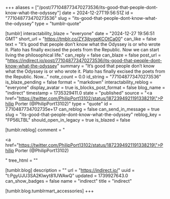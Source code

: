 +++
aliases = ["/post/771048773470273536/its-good-that-people-dont-know-what-the-odyssey"]
date = 2024-12-27T19:56:51Z
id = "771048773470273536"
slug = "its-good-that-people-dont-know-what-the-odyssey"
type = "tumblr-quote"

[tumblr]
interactability_blaze = "everyone"
date = "2024-12-27 19:56:51 GMT"
short_url = "https://tmblr.co/ZY3jbygpKCOtCa00"
can_like = false
text = "It’s good that people don’t know what the Odyssey is or who wrote it. Plato has finally excised the poets from the Republic. Now we can start living the philosophical life."
can_reply = false
can_blaze = false
post_url = "https://indirect.io/post/771048773470273536/its-good-that-people-dont-know-what-the-odyssey"
summary = "It’s good that people don’t know what the Odyssey is or who wrote it. Plato has finally excised the poets from the Republic. Now..."
note_count = 0.0
id_string = "771048773470273536"
is_blaze_pending = false
format = "markdown"
interactability_reblog = "everyone"
display_avatar = true
is_blocks_post_format = false
blog_name = "indirect"
timestamp = 1735329411.0
state = "published"
source = "<a href=\"https://twitter.com/PhilipPort13102/status/1872394921191338219\">Philip Porter (@PhilipPort13102)</a>"
type = "quote"
id = 7.710487734702735e+17
can_reblog = false
can_send_in_message = true
slug = "its-good-that-people-dont-know-what-the-odyssey"
reblog_key = "FP56LTBL"
should_open_in_legacy = true
is_blazed = false

[tumblr.reblog]
comment = "<p><a href=\"https://twitter.com/PhilipPort13102/status/1872394921191338219\">Philip Porter (@PhilipPort13102)</a></p>"
tree_html = ""

[tumblr.blog]
description = ""
url = "https://indirect.io/"
uuid = "t:PgyUJU3SA2Klwyt81UWAwQ"
updated = 1739927643.0
can_show_badges = false
name = "indirect"
title = "indirect"

[tumblr.blog.tumblrmart_accessories]
+++
